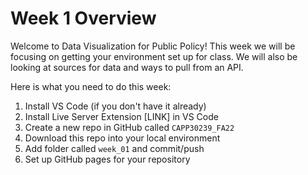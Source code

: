 # Week 1 Overview

Welcome to Data Visualization for Public Policy! 
This week we will be focusing on getting your 
environment set up for class. We will also be looking
at sources for data and ways to pull from an API.

Here is what you need to do this week:
1. Install VS Code (if you don't have it already)
2. Install Live Server Extension [LINK] in VS Code
3. Create a new repo in GitHub called `CAPP30239_FA22`
4. Download this repo into your local environment
5. Add folder called `week_01` and commit/push
6. Set up GitHub pages for your repository 